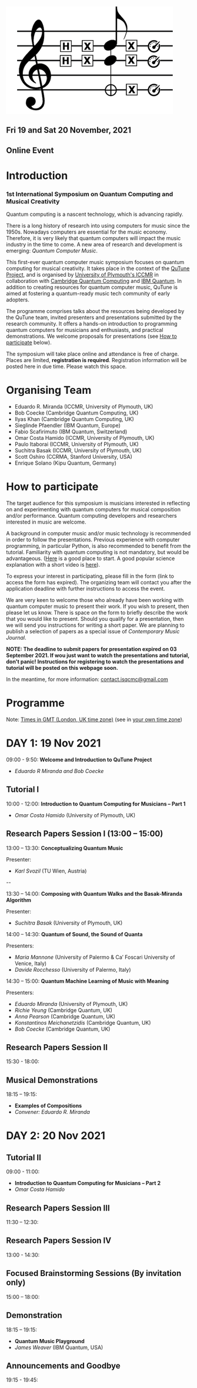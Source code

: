 ![img](./img.png)


## Fri 19 and Sat 20 November, 2021 
## Online Event

# Introduction
### 1st International Symposium on Quantum Computing and Musical Creativity

Quantum computing is a nascent technology, which is advancing rapidly. 

There is a long history of research into using computers for music since the 1950s. Nowadays computers are essential for the music economy. Therefore, it is very likely that quantum computers will impact the music industry in the time to come. A new area of research and development is emerging: _Quantum Computer Music_.

This first-ever quantum computer music symposium focuses on quantum computing for musical creativity. It takes place in the context of the [QuTune Project](https://iccmr-quantum.github.io/), and is organised by [University of Plymouth's ICCMR](http://cmr.soc.plymouth.ac.uk/) in collaboration with [Cambridge Quantum Computing](https://cambridgequantum.com/) and [IBM Quantum](https://www.ibm.com/quantum-computing/). In addition to creating resources for quantum computer music, QuTune is aimed at fostering a quantum-ready music tech community of early adopters.

The programme comprises talks about the resources being developed by the QuTune team, invited presenters and presentations submitted by the research community. It offers a hands-on introduction to programming quantum computers for musicians and enthusiasts, and practical demonstrations. We welcome proposals for presentations (see [How to participate](#how-to-participate) below).

The symposium will take place online and attendance is free of charge. Places are limited, __registration is required__. Registration information will be posted here in due time. Please watch this space. 

# Organising Team
- Eduardo R. Miranda (ICCMR, University of Plymouth, UK)
- Bob Coecke (Cambridge Quantum Computing, UK)
- Ilyas Khan (Cambridge Quantum Computing, UK)
- Sieglinde Pfaendler (IBM Quantum, Europe)
- Fabio Scafirimuto (IBM Quantum, Switzerland)
- Omar Costa Hamido (ICCMR, University of Plymouth, UK)
- Paulo Itaborai (ICCMR, University of Plymouth, UK)
- Suchitra Basak (ICCMR, University of Plymouth, UK)
- Scott Oshiro (CCRMA, Stanford University, USA)
- Enrique Solano (Kipu Quantum, Germany)

# How to participate

The target audience for this symposium is musicians interested in reflecting on and experimenting with quantum computers for musical composition and/or performance. Quantum computing developers and researchers interested in music are welcome. 

A background in computer music and/or music technology is recommended in order to follow the presentations. Previous experience with computer programming, in particular Python, is also recommended to benefit from the tutorial. Familiarity with quantum computing is not mandatory, but would be advantageous. ([Here](https://www.ibm.com/quantum-computing/what-is-quantum-computing/) is a good place to start. A good popular science explanation with a short video is [here](https://www.quantamagazine.org/why-is-quantum-computing-so-hard-to-explain-20210608/)).

To express your interest in participating, please fill in the form (link to access the form has expired).  The organizing team will contact you after the application deadline with further instructions to access the event.

We are very keen to welcome those who already have been working with quantum computer music to present their work. If you wish to present, then please let us know. There is space on the form to briefly describe the work that you would like to present. Should you qualify for a presentation, then we will send you instructions for writing a short paper. We are planning to publish a selection of papers as a special issue of _Contemporary Music Journal_.

__NOTE: The deadline to submit papers for presentation expired on 03 September 2021. If wou just want to watch the presentations and tutorial, don't panic! Instructions for registering to watch the presentations and tutorial will be posted on this webpage soon.__

In the meantime, for more information: contact.isqcmc@gmail.com

# Programme

Note: <u>Times in GMT (London, UK time zone)</u> (see in [your own time zone](https://www.inyourowntime.zone/2021-11-19_09.00_Europe.London))

# DAY 1: 19 Nov 2021 

09:00 - 9:50: **Welcome and Introduction to QuTune Project**
- _Eduardo R Miranda and Bob Coecke_ 

## Tutorial I

10:00 - 12:00: **Introduction to Quantum Computing for Musicians – Part 1**
- _Omar Costa Hamido_ (University of Plymouth, UK)

## Research Papers Session I (13:00 – 15:00)

13:00 – 13:30: **Conceptualizing Quantum Music**

Presenter: 
- _Karl Svozil_ (TU Wien, Austria)
 
--

13:30 – 14:00: **Composing with Quantum Walks and the Basak-Miranda Algorithm**

Presenter:
- _Suchitra Basak_ (University of Plymouth, UK)


14:00 – 14:30: **Quantum of Sound, the Sound of Quanta**

Presenters:
- _Maria Mannone_ (University of Palermo & Ca’ Foscari University of Venice, Italy)
- _Davide Rocchesso_ (University of Palermo, Italy)


14:30 – 15:00: **Quantum Machine Learning of Music with Meaning**

Presenters:
- _Eduardo Miranda_ (University of Plymouth, UK)
- _Richie Yeung_ (Cambridge Quantum, UK)
- _Anna Pearson_ (Cambridge Quantum, UK)
- _Konstantinos Meichanetzidis_ (Cambridge Quantum, UK)
- _Bob Coecke_ (Cambridge Quantum, UK)


## Research Papers Session II

15:30 - 18:00: 

## Musical Demonstrations

18:15 – 19:15: 

- **Examples of Compositions**
- _Convener: Eduardo R. Miranda_

#  DAY 2: 20 Nov 2021

## Tutorial II

09:00 - 11:00:
- **Introduction to Quantum Computing for Musicians – Part 2**
- _Omar Costa Hamido_

## Research Papers Session III

11:30 – 12:30: 

## Research Papers Session IV

13:00 - 14:30:

## Focused Brainstorming Sessions (By invitation only)

15:00 – 18:00: 

## Demonstration

18:15 – 19:15: 

- **Quantum Music Playground**
- _James Weaver_ (IBM Quantum, USA)

## Announcements and Goodbye

19:15 - 19:45:
